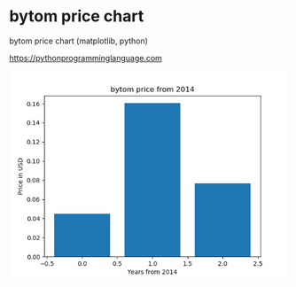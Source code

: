 # bytom price chart 

bytom price chart (matplotlib, python)

https://pythonprogramminglanguage.com

<img src='chart.png'>
